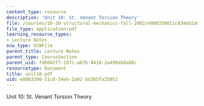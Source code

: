 ```yaml
---
content_type: resource
description: 'Unit 10: St. Venant Torsion Theory'
file: /courses/16-20-structural-mechanics-fall-2002/e888339011c834eb2a02bd365fa25052_unit10.pdf
file_type: application/pdf
learning_resource_types:
- Lecture Notes
ocw_type: OCWFile
parent_title: Lecture Notes
parent_type: CourseSection
parent_uid: fd6602f7-107c-a67b-8410-2a499ab8a88c
resourcetype: Document
title: unit10.pdf
uid: e8883390-11c8-34eb-2a02-bd365fa25052
---
```

Unit 10: St. Venant Torsion Theory

